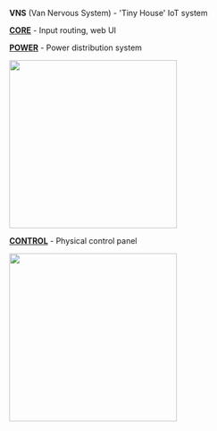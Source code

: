 **VNS** (Van Nervous System) - 'Tiny House' IoT system

[__CORE__](https://github.com/kormyen/VNS/tree/master/CORE) - Input routing, web UI

[__POWER__](https://github.com/kormyen/VNS/tree/master/POWER) - Power distribution system

[<img src='https://raw.githubusercontent.com/kormyen/VNS/master/POWER/000.jpg' width="300"/>](https://github.com/kormyen/VNS/tree/master/POWER)

[__CONTROL__](https://github.com/kormyen/VNS/tree/master/CONTROL) - Physical control panel

[<img src='https://raw.githubusercontent.com/kormyen/VNS/master/CONTROL/000.jpg' width="300"/>](https://github.com/kormyen/VNS/tree/master/CONTROL)